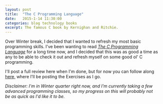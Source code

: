```yaml
---
layout: post
title:  "The C Programming Language"
date:   2015-1-14 11:30:00
categories: blog technology books
excerpt: The famous C book by Kernighan and Ritchie.
---
```


Over Winter break, I decided that I wanted to refresh my most basic programming skills. I've been wanting to read [*The C Programming Language*](http://en.wikipedia.org/wiki/The_C_Programming_Language) for a long time now, and I decided that this was as good a time as any to be able to check it out and refresh myself on some good ol' C programming.

I'll post a full review here when I'm done, but for now you can follow along [here,](https://github.com/rwbayer/TheCProgrammingLanguage) where I'll be posting the Exercises as I go. 

*Disclaimer: I'm in Winter quarter right now, and I'm currently taking a few advanced programming classes, so my progress on this will probably not be as quick as I'd like it to be.*

